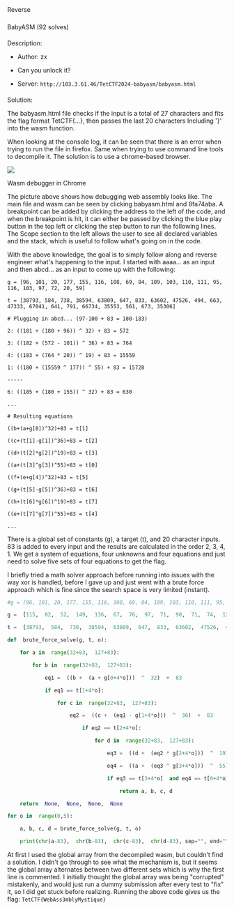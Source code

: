 ## 

Reverse[](#reverse)

### 

BabyASM (92 solves)[](#babyasm-92-solves)

#### 

Description:[](#description)

-   Author: zx
    

-   Can you unlock it?
    

-   Server: `http://103.3.61.46/TetCTF2024-babyasm/babyasm.html`
    

#### 

Solution:[](#solution)

The babyasm.html file checks if the input is a total of 27 characters and fits the flag format TetCTF{...}, then passes the last 20 characters Including '}' into the wasm function.

When looking at the console log, it can be seen that there is an error when trying to run the file in firefox. Same when trying to use command line tools to decompile it. The solution is to use a chrome-based browser.

![](https://158212888-files.gitbook.io/~/files/v0/b/gitbook-x-prod.appspot.com/o/spaces%2Fpfs5GbEFUvNmvw1Ekwmu%2Fuploads%2FVSOB0r20ize9WKsVaH4i%2Fimage.png?alt=media&token=92f45030-b02b-4303-b9d8-4b5ba7d00eb2)

Wasm debugger in Chrome

The picture above shows how debugging web assembly looks like. The main file and wasm can be seen by clicking babyasm.html and 8fa74aba. A breakpoint can be added by clicking the address to the left of the code, and when the breakpoint is hit, it can either be passed by clicking the blue play button in the top left or clicking the step button to run the following lines. The Scope section to the left allows the user to see all declared variables and the stack, which is useful to follow what's going on in the code.

With the above knowledge, the goal is to simply follow along and reverse engineer what's happening to the input. I started with aaaa... as an input and then abcd... as an input to come up with the following:
```
g = [96, 101, 20, 177, 155, 116, 108, 69, 84, 109, 103, 110, 111, 95, 116, 103, 97, 72, 20, 59]

t = [38793, 584, 738, 38594, 63809, 647, 833, 63602, 47526, 494, 663, 47333, 67041, 641, 791, 66734, 35553, 561, 673, 35306]

# Plugging in abcd... (97-100 + 83 = 180-183)

2: ((181 + (180 + 96)) ^ 32) + 83 = 572

3: ((182 + (572 - 101)) ^ 36) + 83 = 764

4: ((183 + (764 * 20)) ^ 19) + 83 = 15559

1: ((180 + (15559 ^ 177)) ^ 55) + 83 = 15728

-----

6: ((185 + (180 + 155)) ^ 32) + 83 = 630

...

# Resulting equations

((b+(a+g[0])^32)+83 = t[1]

((c+(t[1]-g[1])^36)+83 = t[2]

((d+(t[2]*g[2])^19)+83 = t[3]

((a+(t[3]^g[3])^55)+83 = t[0]

((f+(e+g[4])^32)+83 = t[5]

((g+(t[5]-g[5])^36)+83 = t[6]

((h+(t[6]*g[6])^19)+83 = t[7]

((e+(t[7]^g[7])^55)+83 = t[4]

...
```
There is a global set of constants (g), a target (t), and 20 character inputs. 83 is added to every input and the results are calculated in the order 2, 3, 4, 1. We get a system of equations, four unknowns and four equations and just need to solve five sets of four equations to get the flag.

I briefly tried a math solver approach before running into issues with the way xor is handled, before I gave up and just went with a brute force approach which is fine since the search space is very limited (instant).
```Python
#g = [96, 101, 20, 177, 155, 116, 108, 69, 84, 109, 103, 110, 111, 95, 116, 103, 97, 72, 20, 59]

g =  [115,  82,  52,  149,  136,  67,  76,  97,  71,  90,  71,  74,  124,  104,  84,  67,  114,  127,  52,  31]

t =  [38793,  584,  738,  38594,  63809,  647,  833,  63602,  47526,  494,  663,  47333,  67041,  641,  791,  66734,  35553,  561,  673,  35306]

def  brute_force_solve(g, t, o):

	for a in  range(32+83,  127+83):

		for b in  range(32+83,  127+83):

			eq1 =  ((b +  (a + g[0+4*o]))  ^  32)  +  83

			if eq1 == t[1+4*o]:

				for c in  range(32+83,  127+83):

					eq2 =  ((c +  (eq1 - g[1+4*o]))  ^  36)  +  83

						if eq2 == t[2+4*o]:

							for d in  range(32+83,  127+83):

								eq3 =  ((d +  (eq2 * g[2+4*o]))  ^  19)  +  83

								eq4 =  ((a +  (eq3 ^ g[3+4*o]))  ^  55)  +  83

								if eq3 == t[3+4*o]  and eq4 == t[0+4*o]:

									return a, b, c, d

	return  None,  None,  None,  None

for o in  range(0,5):

	a, b, c, d = brute_force_solve(g, t, o)

	print(chr(a-83),  chr(b-83),  chr(c-83),  chr(d-83), sep="", end="")
```
At first I used the global array from the decompiled wasm, but couldn't find a solution. I didn't go through to see what the mechanism is, but it seems the global array alternates between two different sets which is why the first line is commented. I initially thought the global array was being "corrupted" mistakenly, and would just run a dummy submission after every test to "fix" it, so I did get stuck before realizing. Running the above code gives us the flag: `TetCTF{WebAss3mblyMystique}`